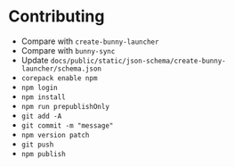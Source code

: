 # Contributing

- Compare with `create-bunny-launcher`
- Compare with `bunny-sync`
- Update `docs/public/static/json-schema/create-bunny-launcher/schema.json`
- `corepack enable npm`
- `npm login`
- `npm install`
- `npm run prepublishOnly`
- `git add -A`
- `git commit -m "message"`
- `npm version patch`
- `git push`
- `npm publish`
